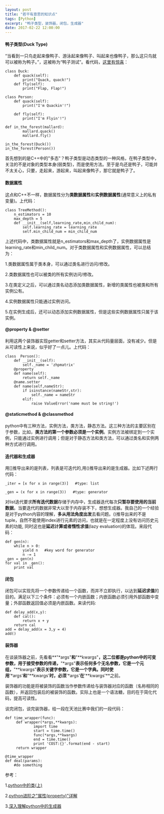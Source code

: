 ```yaml
---
layout: post
title: "若干有意思的知识点"
tags: [Python]
excerpt: "鸭子类型，装饰器，闭包，生成器"
date: 2017-02-22 12:00:00
---
```


#### 鸭子类型(Duck Type)

“当看到一只鸟走起来像鸭子、游泳起来像鸭子、叫起来也像鸭子，那么这只鸟就可以被称为鸭子。”，这被称为“鸭子测试”。看代码，[这里有惊喜](https://en.wikipedia.org/wiki/Duck_typing#In_C.2B.2B)：

    class Duck:
        def quack(self):
            print("Quack, quack!")
        def fly(self):
            print("Flap, Flap!")

    class Person:
        def quack(self):
            print("I'm Quackin'!")

        def fly(self):
            print("I'm Flyin'!")

    def in_the_forest(mallard):
            mallard.quack()
            mallard.fly()

    in_the_forest(Duck())
    in_the_forest(Person())

首先想到的是C++中的"多态"？鸭子类型是动态类型的一种风格，在鸭子类型中，关注的不是对象的类型本身(弱类型)，而是使用方法。至于是鸟还是鸭子，可能并不太关心，只要，走起来，游起来，叫起来像鸭子，那它就是鸭子了。

#### 数据属性

这点和C++不一样，数据属性分为**类数据属性**和**实例数据属性**(通常意义上的私有变量)。上代码：

    class TreeMethod():
        n_estimators = 10
        max_depth = 5
        def __init__(self,learning_rate,min_child_num):
            self.learning_rate = learning_rate
            self.min_child_num = min_child_num

上述代码中，类数据属性就是n_estimators和max_depth了，实例数据属性是learning_rate和min_child_num。对于类数据属性和实例数据属性，可以总结为：

1.类数据属性属于类本身，可以通过类名进行访问/修改。

2.类数据属性也可以被类的所有实例访问/修改。

3.在类定义之后，可以通过类名动态添加类数据属性，新增的类属性也被类和所有实例公有。

4.实例数据属性只能通过实例访问。

5.在实例生成后，还可以动态添加实例数据属性，但是这些实例数据属性只属于该实例。

#### @property & @setter

利用这两个装饰器实现getter和setter方法，其实从代码量层面，没有减少。但是从可读性上来说，似乎好了一点儿。上代码：

    class  Person():
        def __init__(self):
            self._name = 'zhpmatrix'
        @property
        def name(self):
            return self._name
        @name.setter
        def name(self,nameStr):
            if isinstance(nameStr,str):
                self._name = nameStr
            elif:
                raise ValueError('name must be string!')

#### @staticmethod & @classmethod

python中有三种方法，实例方法，类方法，静态方法。这三种方法的主要区别在于参数，比如，**类方法的第一个参数必须是一个实例**。实例方法被绑定到一个实例，只能通过实例进行调用；但是对于静态方法和类方法，可以通过类名和实例两种方式进行调用。

#### 迭代器和生成器

用[]推导出来的是列表，列表是可迭代的,用()推导出来的是生成器。比如下述两行代码：

    _iter = [x for x in range(3)]   #type: list

    _gen = (x for x in range(3))   #type: generator

对list迭代要求**所有迭代数据**存储于内存中，生成器迭代每次**只暂存要使用的当前数据**。当要迭代的数据非常大以至于内存装不下，想想生成器。我自己的一个经验是对于python内容的理解，**多从用法角度出发**去看问题。()推导出来的不是tuple，自然不能使用index进行元素的访问，也就是在一定程度上没有访问历史元素的功能, 同时这也是**延迟计算或者惰性求值**(lazy evaluation)的体现。来段代码：

    def gen(n):
        while n > 0:
            yield n   #key word for generator
            n -= 1
    _gen = gen(n)
    for val in _gen():
        print val

#### 闭包

闭包可以实现先将一个参数传递给一个函数，而并不立即执行，以达到**延迟求值**的目的。满足以下三个条件：必须有一个内嵌函数；内嵌函数必须引用外部函数中变量；外部函数返回值必须是内嵌函数。来读代码:
    
    def delay_add(x,y):
        def cal():
            return x + y
        return cal
    add = delay_add(x = 3,y = 4)
    add()

#### 装饰器

在谈装饰器之前，先看看**"\*args"**和**"\*\*kwargs"**，这二位都是python中的可变参数，用于接受参数的传递，**"\*args"**表示任何多个无名参数，它是一个元组，**"\*\*kwargs"**表示关键字参数，它是一个字典。同时使用**'\*args'**和**"\*\*kwargs'**时，必须**'\*args'**在**'\*\*kwargs'**之前。

装饰器的功能是将被装饰的函数当作参数传递给与装饰器对应的函数（名称相同的函数），并返回包装后的被装饰的函数。实际上也是一个语法糖，目的在于简化代码，提高可读性。

谈完闭包，谈完装饰器，给一段在天池比赛中我们的一段代码：

    def time_wrapper(func):
         def wrapper(*args,**kwargs):
                 import time
                 start = time.time()
                 func(*args,**kwargs)
                 end = time.time()
                 print 'COST:{}'.format(end - start)
         return wrapper

    @time_wrapper
    def deal(params):
        #do something

参考：

1.[python中的类(上)](http://python.jobbole.com/82297/)

2.[python进阶之"属性(property)"详解](http://python.jobbole.com/82297/)

3.[深入理解python中的生成器](http://python.jobbole.com/81911/)